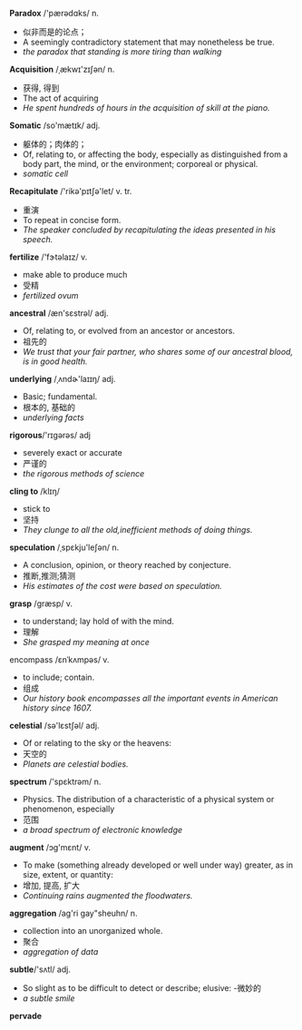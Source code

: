 **Paradox** /'pærədɑks/ n. 
- 似非而是的论点；
- A seemingly contradictory statement that may nonetheless be true.
- *the paradox that standing is more tiring than walking*

**Acquisition**  /ˌækwɪ'zɪʃən/ n.
- 获得, 得到
- The act of acquiring
- *He spent hundreds of hours in the acquisition of skill at the piano.*

**Somatic**  /so'mætɪk/ adj.
- 躯体的；肉体的；
- Of, relating to, or affecting the body, especially as distinguished from a body part, the mind, or the environment; corporeal or physical.
- *somatic cell*
  
**Recapitulate**  /'rikə'pɪtʃə'let/ v. tr.
- 重演
- To repeat in concise form.
- *The speaker concluded by recapitulating the ideas presented in his speech.*
   
**fertilize** /'fɝtəlaɪz/ v.
- make able to produce much
- 受精
- *fertilized ovum*

**ancestral** /æn'sɛstrəl/ adj.
- Of, relating to, or evolved from an ancestor or ancestors.
 - 祖先的
 - *We trust that your fair partner, who shares some of our ancestral blood, is in good health.*
 
**underlying** /ˌʌndɚ'laɪɪŋ/ adj.
- Basic; fundamental.
- 根本的, 基础的
- *underlying facts*

**rigorous**/'rɪɡərəs/ adj
- severely exact or accurate
- 严谨的
- *the rigorous methods of science*

**cling to** /klɪŋ/ 
- stick to 
- 坚持
- *They clunge to all the old,inefficient methods of doing things.*

**speculation** /ˌspɛkju'leʃən/ n.
-  A conclusion, opinion, or theory reached by conjecture.
- 推断,推测;猜测
- *His estimates of the cost were based on speculation.*

**grasp** /ɡræsp/ v.
- to understand; lay hold of with the mind. 
- 理解
- *She grasped my meaning at once*

encompass /ɛnˈkʌmpəs/ v.
- to include; contain. 
- 组成
- *Our history book encompasses all the important events in American history since 1607.*

**celestial** /sə'lɛstʃəl/ adj.
- Of or relating to the sky or the heavens:
- 天空的
- *Planets are celestial bodies.*

**spectrum** /'spɛktrəm/  n.
- Physics. The distribution of a characteristic of a physical system or phenomenon, especially
- 范围
- *a broad spectrum of electronic knowledge*

**augment**  /ɔɡ'mɛnt/ v.
- To make (something already developed or well under way) greater, as in size, extent, or quantity:
- 增加, 提高, 扩大
- *Continuing rains augmented the floodwaters.*

**aggregation** /ag'ri gay"sheuhn/ n. 
- collection into an unorganized whole. 
- 聚合
- *aggregation of data*

**subtle**/'sʌtl/ adj.
- So slight as to be difficult to detect or describe; elusive:
-微妙的
- *a subtle smile*

**pervade** 




